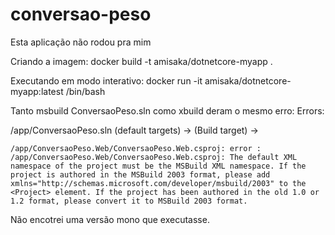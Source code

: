 # conversao-peso

Esta aplicação não rodou pra mim

Criando a imagem:
docker build -t amisaka/dotnetcore-myapp .

Executando em modo interativo:
docker run -it amisaka/dotnetcore-myapp:latest /bin/bash

Tanto msbuild ConversaoPeso.sln como xbuild deram o mesmo erro:
Errors:

/app/ConversaoPeso.sln (default targets) ->
(Build target) ->

	/app/ConversaoPeso.Web/ConversaoPeso.Web.csproj: error : /app/ConversaoPeso.Web/ConversaoPeso.Web.csproj: The default XML namespace of the project must be the MSBuild XML namespace. If the project is authored in the MSBuild 2003 format, please add xmlns="http://schemas.microsoft.com/developer/msbuild/2003" to the <Project> element. If the project has been authored in the old 1.0 or 1.2 format, please convert it to MSBuild 2003 format.  

Não encotrei uma versão mono que executasse.